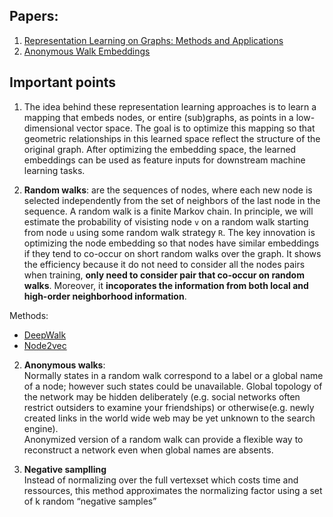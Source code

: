 ## Papers:
1. [Representation Learning on Graphs: Methods and Applications](https://www-cs.stanford.edu/people/jure/pubs/graphrepresentation-ieee17.pdf)
2. [Anonymous Walk Embeddings](https://arxiv.org/pdf/1805.11921.pdf)

## Important points
1. The idea behind these representation learning approaches is to learn a mapping that embeds nodes, or entire (sub)graphs, as points in a low-dimensional vector space. The goal is to optimize this mapping so that geometric relationships in this learned space reflect the structure of the original graph. 
After optimizing the embedding space, the learned embeddings can be used as feature inputs for downstream machine learning tasks.

1. **Random walks**: are the sequences of nodes, where each new node is selected independently from the set of neighbors of the last node in the sequence. A random walk is a finite Markov chain. 
In principle, we will estimate the probability of visisting node `v` on a random walk starting from node `u` using some random walk strategy `R`.
The key innovation is optimizing the node embedding so that nodes have similar embeddings if they tend to co-occur on short random walks over the graph. It shows the efficiency because it do not need to consider all the nodes pairs when training,
**only need to consider pair that co-occur on random walks**. Moreover, it **incoporates the information from both local and high-order neighborhood information**.

Methods:
- [DeepWalk](https://arxiv.org/pdf/1403.6652.pdf)
- [Node2vec](https://arxiv.org/pdf/1607.00653.pdf)

2. **Anonymous walks**:   
Normally states in a random walk correspond to a label or a global name of a node; however such states could be unavailable. Global  topology  of  the  network may  be  hidden  deliberately  (e.g. social  networks  often restrict outsiders to examine your friendships) 
or otherwise(e.g. newly created links in the world wide web may be yet unknown to the search engine).   
Anonymized version of a random walk can provide a flexible way to reconstruct a network even when global names are absents.   

3. **Negative samplling**    
Instead of normalizing over the full vertexset which costs time and ressources, this method approximates the normalizing factor using a set of k random “negative samples”



